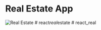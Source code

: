 # Real Estate App

![Real Estate](https://i.ibb.co/jTW4bFC/image.png)
#   r e a c t _ r e a l _ e s t a t e  
 #   r e a c t _ r e a l  
 